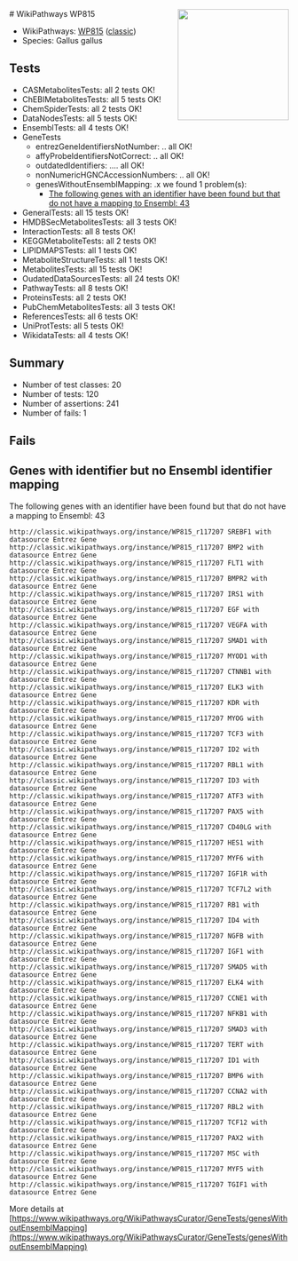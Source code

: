 <img style="float: right; width: 200px" src="https://upload.wikimedia.org/wikipedia/commons/thumb/8/83/Wplogo_with_text_500.png/640px-Wplogo_with_text_500.png" />
# WikiPathways WP815

* WikiPathways: [WP815](https://wikipathways.org/pathways/WP815) ([classic](https://classic.wikipathways.org/instance/WP815))
* Species: Gallus gallus
## Tests
* CASMetabolitesTests: all 2 tests OK!
* ChEBIMetabolitesTests: all 5 tests OK!
* ChemSpiderTests: all 2 tests OK!
* DataNodesTests: all 5 tests OK!
* EnsemblTests: all 4 tests OK!
* GeneTests
    * entrezGeneIdentifiersNotNumber: .. all OK!
    * affyProbeIdentifiersNotCorrect: .. all OK!
    * outdatedIdentifiers: .... all OK!
    * nonNumericHGNCAccessionNumbers: .. all OK!
    * genesWithoutEnsemblMapping: .x we found 1 problem(s):
        * [The following genes with an identifier have been found but that do not have a mapping to Ensembl: 43](#c4e5436d)
* GeneralTests: all 15 tests OK!
* HMDBSecMetabolitesTests: all 3 tests OK!
* InteractionTests: all 8 tests OK!
* KEGGMetaboliteTests: all 2 tests OK!
* LIPIDMAPSTests: all 1 tests OK!
* MetaboliteStructureTests: all 1 tests OK!
* MetabolitesTests: all 15 tests OK!
* OudatedDataSourcesTests: all 24 tests OK!
* PathwayTests: all 8 tests OK!
* ProteinsTests: all 2 tests OK!
* PubChemMetabolitesTests: all 3 tests OK!
* ReferencesTests: all 6 tests OK!
* UniProtTests: all 5 tests OK!
* WikidataTests: all 4 tests OK!


## Summary

* Number of test classes: 20
* Number of tests: 120
* Number of assertions: 241
* Number of fails: 1

## Fails

<a name="c4e5436d" />

## Genes with identifier but no Ensembl identifier mapping

The following genes with an identifier have been found but that do not have a mapping to Ensembl: 43
```
http://classic.wikipathways.org/instance/WP815_r117207 SREBF1 with datasource Entrez Gene
http://classic.wikipathways.org/instance/WP815_r117207 BMP2 with datasource Entrez Gene
http://classic.wikipathways.org/instance/WP815_r117207 FLT1 with datasource Entrez Gene
http://classic.wikipathways.org/instance/WP815_r117207 BMPR2 with datasource Entrez Gene
http://classic.wikipathways.org/instance/WP815_r117207 IRS1 with datasource Entrez Gene
http://classic.wikipathways.org/instance/WP815_r117207 EGF with datasource Entrez Gene
http://classic.wikipathways.org/instance/WP815_r117207 VEGFA with datasource Entrez Gene
http://classic.wikipathways.org/instance/WP815_r117207 SMAD1 with datasource Entrez Gene
http://classic.wikipathways.org/instance/WP815_r117207 MYOD1 with datasource Entrez Gene
http://classic.wikipathways.org/instance/WP815_r117207 CTNNB1 with datasource Entrez Gene
http://classic.wikipathways.org/instance/WP815_r117207 ELK3 with datasource Entrez Gene
http://classic.wikipathways.org/instance/WP815_r117207 KDR with datasource Entrez Gene
http://classic.wikipathways.org/instance/WP815_r117207 MYOG with datasource Entrez Gene
http://classic.wikipathways.org/instance/WP815_r117207 TCF3 with datasource Entrez Gene
http://classic.wikipathways.org/instance/WP815_r117207 ID2 with datasource Entrez Gene
http://classic.wikipathways.org/instance/WP815_r117207 RBL1 with datasource Entrez Gene
http://classic.wikipathways.org/instance/WP815_r117207 ID3 with datasource Entrez Gene
http://classic.wikipathways.org/instance/WP815_r117207 ATF3 with datasource Entrez Gene
http://classic.wikipathways.org/instance/WP815_r117207 PAX5 with datasource Entrez Gene
http://classic.wikipathways.org/instance/WP815_r117207 CD40LG with datasource Entrez Gene
http://classic.wikipathways.org/instance/WP815_r117207 HES1 with datasource Entrez Gene
http://classic.wikipathways.org/instance/WP815_r117207 MYF6 with datasource Entrez Gene
http://classic.wikipathways.org/instance/WP815_r117207 IGF1R with datasource Entrez Gene
http://classic.wikipathways.org/instance/WP815_r117207 TCF7L2 with datasource Entrez Gene
http://classic.wikipathways.org/instance/WP815_r117207 RB1 with datasource Entrez Gene
http://classic.wikipathways.org/instance/WP815_r117207 ID4 with datasource Entrez Gene
http://classic.wikipathways.org/instance/WP815_r117207 NGFB with datasource Entrez Gene
http://classic.wikipathways.org/instance/WP815_r117207 IGF1 with datasource Entrez Gene
http://classic.wikipathways.org/instance/WP815_r117207 SMAD5 with datasource Entrez Gene
http://classic.wikipathways.org/instance/WP815_r117207 ELK4 with datasource Entrez Gene
http://classic.wikipathways.org/instance/WP815_r117207 CCNE1 with datasource Entrez Gene
http://classic.wikipathways.org/instance/WP815_r117207 NFKB1 with datasource Entrez Gene
http://classic.wikipathways.org/instance/WP815_r117207 SMAD3 with datasource Entrez Gene
http://classic.wikipathways.org/instance/WP815_r117207 TERT with datasource Entrez Gene
http://classic.wikipathways.org/instance/WP815_r117207 ID1 with datasource Entrez Gene
http://classic.wikipathways.org/instance/WP815_r117207 BMP6 with datasource Entrez Gene
http://classic.wikipathways.org/instance/WP815_r117207 CCNA2 with datasource Entrez Gene
http://classic.wikipathways.org/instance/WP815_r117207 RBL2 with datasource Entrez Gene
http://classic.wikipathways.org/instance/WP815_r117207 TCF12 with datasource Entrez Gene
http://classic.wikipathways.org/instance/WP815_r117207 PAX2 with datasource Entrez Gene
http://classic.wikipathways.org/instance/WP815_r117207 MSC with datasource Entrez Gene
http://classic.wikipathways.org/instance/WP815_r117207 MYF5 with datasource Entrez Gene
http://classic.wikipathways.org/instance/WP815_r117207 TGIF1 with datasource Entrez Gene
```

More details at [https://www.wikipathways.org/WikiPathwaysCurator/GeneTests/genesWithoutEnsemblMapping](https://www.wikipathways.org/WikiPathwaysCurator/GeneTests/genesWithoutEnsemblMapping)

